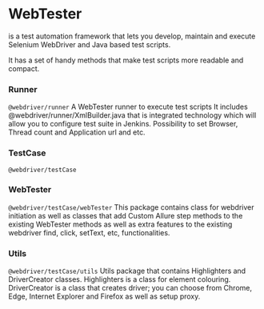 # WebTester 
is a test automation framework that lets you develop, maintain and execute Selenium WebDriver and Java based test scripts. 

It has a set of handy methods that make test scripts more readable and compact.

### Runner
`@webdriver/runner`
A WebTester runner to execute test scripts
It includes @webdriver/runner/XmlBuilder.java that is integrated technology which will allow you to configure test suite in Jenkins. 
Possibility to set Browser, Thread count and Application url and etc.

### TestCase
`@webdriver/testCase`

### WebTester
`@webdriver/testCase/webTester`
This package contains class for webdriver initiation as well as classes that add Custom Allure step methods to the existing WebTester methods as well as extra features to the existing webdriver find, click, setText, etc, functionalities.

### Utils
`@webdriver/testCase/utils`
Utils package that contains Highlighters and DriverCreator classes. 
Highlighters is a class for element colouring. 
DriverCreator is a class that creates driver; you can choose from Chrome, Edge, Internet Explorer and Firefox as well as setup proxy.
